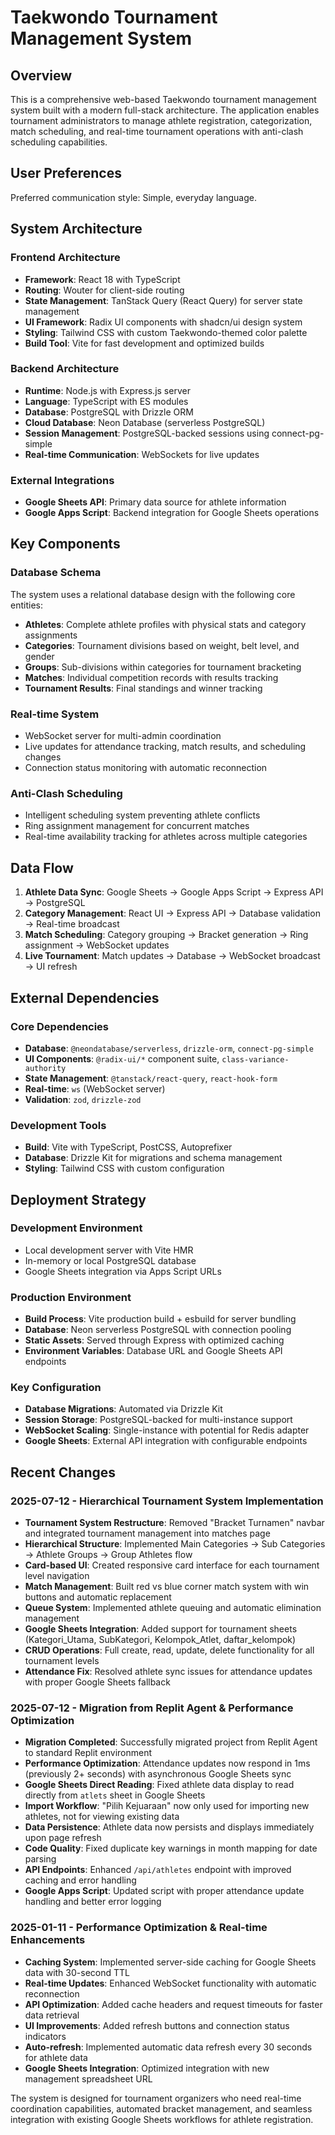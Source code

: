 # Taekwondo Tournament Management System

## Overview

This is a comprehensive web-based Taekwondo tournament management system built with a modern full-stack architecture. The application enables tournament administrators to manage athlete registration, categorization, match scheduling, and real-time tournament operations with anti-clash scheduling capabilities.

## User Preferences

Preferred communication style: Simple, everyday language.

## System Architecture

### Frontend Architecture
- **Framework**: React 18 with TypeScript
- **Routing**: Wouter for client-side routing
- **State Management**: TanStack Query (React Query) for server state management
- **UI Framework**: Radix UI components with shadcn/ui design system
- **Styling**: Tailwind CSS with custom Taekwondo-themed color palette
- **Build Tool**: Vite for fast development and optimized builds

### Backend Architecture
- **Runtime**: Node.js with Express.js server
- **Language**: TypeScript with ES modules
- **Database**: PostgreSQL with Drizzle ORM
- **Cloud Database**: Neon Database (serverless PostgreSQL)
- **Session Management**: PostgreSQL-backed sessions using connect-pg-simple
- **Real-time Communication**: WebSockets for live updates

### External Integrations
- **Google Sheets API**: Primary data source for athlete information
- **Google Apps Script**: Backend integration for Google Sheets operations

## Key Components

### Database Schema
The system uses a relational database design with the following core entities:
- **Athletes**: Complete athlete profiles with physical stats and category assignments
- **Categories**: Tournament divisions based on weight, belt level, and gender
- **Groups**: Sub-divisions within categories for tournament bracketing
- **Matches**: Individual competition records with results tracking
- **Tournament Results**: Final standings and winner tracking

### Real-time System
- WebSocket server for multi-admin coordination
- Live updates for attendance tracking, match results, and scheduling changes
- Connection status monitoring with automatic reconnection

### Anti-Clash Scheduling
- Intelligent scheduling system preventing athlete conflicts
- Ring assignment management for concurrent matches
- Real-time availability tracking for athletes across multiple categories

## Data Flow

1. **Athlete Data Sync**: Google Sheets → Google Apps Script → Express API → PostgreSQL
2. **Category Management**: React UI → Express API → Database validation → Real-time broadcast
3. **Match Scheduling**: Category grouping → Bracket generation → Ring assignment → WebSocket updates
4. **Live Tournament**: Match updates → Database → WebSocket broadcast → UI refresh

## External Dependencies

### Core Dependencies
- **Database**: `@neondatabase/serverless`, `drizzle-orm`, `connect-pg-simple`
- **UI Components**: `@radix-ui/*` component suite, `class-variance-authority`
- **State Management**: `@tanstack/react-query`, `react-hook-form`
- **Real-time**: `ws` (WebSocket server)
- **Validation**: `zod`, `drizzle-zod`

### Development Tools
- **Build**: Vite with TypeScript, PostCSS, Autoprefixer
- **Database**: Drizzle Kit for migrations and schema management
- **Styling**: Tailwind CSS with custom configuration

## Deployment Strategy

### Development Environment
- Local development server with Vite HMR
- In-memory or local PostgreSQL database
- Google Sheets integration via Apps Script URLs

### Production Environment
- **Build Process**: Vite production build + esbuild for server bundling
- **Database**: Neon serverless PostgreSQL with connection pooling
- **Static Assets**: Served through Express with optimized caching
- **Environment Variables**: Database URL and Google Sheets API endpoints

### Key Configuration
- **Database Migrations**: Automated via Drizzle Kit
- **Session Storage**: PostgreSQL-backed for multi-instance support
- **WebSocket Scaling**: Single-instance with potential for Redis adapter
- **Google Sheets**: External API integration with configurable endpoints

## Recent Changes

### 2025-07-12 - Hierarchical Tournament System Implementation
- **Tournament System Restructure**: Removed "Bracket Turnamen" navbar and integrated tournament management into matches page
- **Hierarchical Structure**: Implemented Main Categories → Sub Categories → Athlete Groups → Group Athletes flow
- **Card-based UI**: Created responsive card interface for each tournament level navigation
- **Match Management**: Built red vs blue corner match system with win buttons and automatic replacement
- **Queue System**: Implemented athlete queuing and automatic elimination management
- **Google Sheets Integration**: Added support for tournament sheets (Kategori_Utama, SubKategori, Kelompok_Atlet, daftar_kelompok)
- **CRUD Operations**: Full create, read, update, delete functionality for all tournament levels
- **Attendance Fix**: Resolved athlete sync issues for attendance updates with proper Google Sheets fallback

### 2025-07-12 - Migration from Replit Agent & Performance Optimization
- **Migration Completed**: Successfully migrated project from Replit Agent to standard Replit environment
- **Performance Optimization**: Attendance updates now respond in 1ms (previously 2+ seconds) with asynchronous Google Sheets sync
- **Google Sheets Direct Reading**: Fixed athlete data display to read directly from `atlets` sheet in Google Sheets
- **Import Workflow**: "Pilih Kejuaraan" now only used for importing new athletes, not for viewing existing data
- **Data Persistence**: Athlete data now persists and displays immediately upon page refresh
- **Code Quality**: Fixed duplicate key warnings in month mapping for date parsing
- **API Endpoints**: Enhanced `/api/athletes` endpoint with improved caching and error handling
- **Google Apps Script**: Updated script with proper attendance update handling and better error logging

### 2025-01-11 - Performance Optimization & Real-time Enhancements
- **Caching System**: Implemented server-side caching for Google Sheets data with 30-second TTL
- **Real-time Updates**: Enhanced WebSocket functionality with automatic reconnection
- **API Optimization**: Added cache headers and request timeouts for faster data retrieval
- **UI Improvements**: Added refresh buttons and connection status indicators
- **Auto-refresh**: Implemented automatic data refresh every 30 seconds for athlete data
- **Google Sheets Integration**: Optimized integration with new management spreadsheet URL

The system is designed for tournament organizers who need real-time coordination capabilities, automated bracket management, and seamless integration with existing Google Sheets workflows for athlete registration.